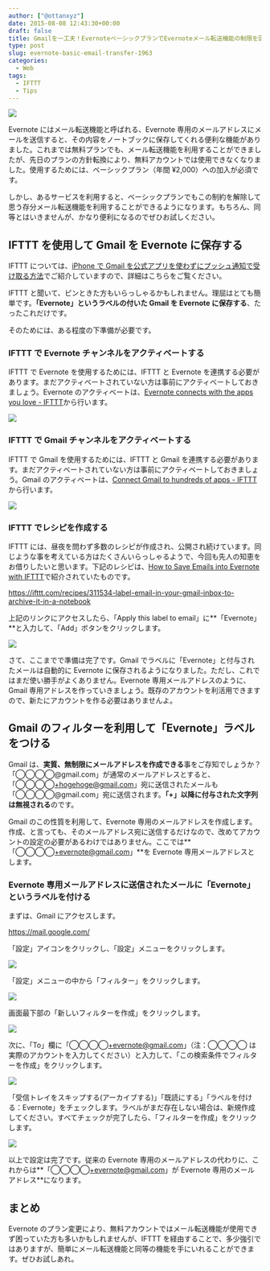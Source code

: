 ```yaml
---
author: ["@ottanxyz"]
date: 2015-08-08 12:43:30+00:00
draft: false
title: Gmailを一工夫！EvernoteベーシックプランでEvernoteメール転送機能の制限を回避する方法
type: post
slug: evernote-basic-email-transfer-1963
categories:
  - Web
tags:
  - IFTTT
  - Tips
---
```


![](/uploads/2015/08/150808-55c5f9900a98e.png)

Evernote にはメール転送機能と呼ばれる、Evernote 専用のメールアドレスにメールを送信すると、その内容をノートブックに保存してくれる便利な機能がありました。これまでは無料プランでも、メール転送機能を利用することができましたが、先日のプランの方針転換により、無料アカウントでは使用できなくなりました。使用するためには、ベーシックプラン（年間 ¥2,000）への加入が必須です。

しかし、あるサービスを利用すると、ベーシックプランでもこの制約を解除して思う存分メール転送機能を利用することができるようになります。もちろん、同等とはいきませんが、かなり便利になるのでぜひお試しください。

## IFTTT を使用して Gmail を Evernote に保存する

IFTTT については、[iPhone で Gmail を公式アプリを使わずにプッシュ通知で受け取る方法](/posts/2014/09/iphone-gmail-push-490/)でご紹介していますので、詳細はこちらをご覧ください。

IFTTT と聞いて、ピンときた方もいらっしゃるかもしれません。理屈はとても簡単です。**「Evernote」というラベルの付いた Gmail を Evernote に保存する**、たったこれだけです。

そのためには、ある程度の下準備が必要です。

### IFTTT で Evernote チャンネルをアクティベートする

IFTTT で Evernote を使用するためには、IFTTT と Evernote を連携する必要があります。まだアクティベートされていない方は事前にアクティベートしておきましょう。Evernote のアクティベートは、[Evernote connects with the apps you love - IFTTT](https://ifttt.com/evernote)から行います。

![](/uploads/2015/08/150808-55c5f976af8e6.png)

### IFTTT で Gmail チャンネルをアクティベートする

IFTTT で Gmail を使用するためには、IFTTT と Gmail を連携する必要があります。まだアクティベートされていない方は事前にアクティベートしておきましょう。Gmail のアクティベートは、[Connect Gmail to hundreds of apps - IFTTT](https://ifttt.com/gmail)から行います。

![](/uploads/2015/08/150808-55c5f97e10282.png)

### IFTTT でレシピを作成する

IFTTT には、昼夜を問わず多数のレシピが作成され、公開され続けています。同じような事を考えている方はたくさんいらっしゃるようで、今回も先人の知恵をお借りしたいと思います。下記のレシピは、[How to Save Emails into Evernote with IFTTT](http://www.labnol.org/internet/evernote-email-notes/28961/)で紹介されていたものです。

https://ifttt.com/recipes/311534-label-email-in-your-gmail-inbox-to-archive-it-in-a-notebook

上記のリンクにアクセスしたら、「Apply this label to email」に**「Evernote」**と入力して、「Add」ボタンをクリックします。

![](/uploads/2015/08/150808-55c5f98087cb1.png)

さて、ここまでで準備は完了です。Gmail でラベルに「Evernote」と付与されたメールは自動的に Evernote に保存されるようになりました。ただし、これではまだ使い勝手がよくありません。Evernote 専用メールアドレスのように、Gmail 専用アドレスを作っていきましょう。既存のアカウントを利活用できますので、新たにアカウントを作る必要はありませんよ。

## Gmail のフィルターを利用して「Evernote」ラベルをつける

Gmail は、**実質、無制限にメールアドレスを作成できる**事をご存知でしょうか？「◯◯◯◯@gmail.com」が通常のメールアドレスとすると、「◯◯◯◯+hogehoge@gmail.com」宛に送信されたメールも「◯◯◯◯@gmail.com」宛に送信されます。**「+」以降に付与された文字列は無視される**のです。

Gmail のこの性質を利用して、Evernote 専用のメールアドレスを作成します。作成、と言っても、そのメールアドレス宛に送信するだけなので、改めてアカウントの設定の必要があるわけではありません。ここでは**「◯◯◯◯+evernote@gmail.com」**を Evernote 専用メールアドレスとします。

### Evernote 専用メールアドレスに送信されたメールに「Evernote」というラベルを付ける

まずは、Gmail にアクセスします。

https://mail.google.com/

「設定」アイコンをクリックし、「設定」メニューをクリックします。

![](/uploads/2015/08/150808-55c5f9845e8ba.png)

「設定」メニューの中から「フィルター」をクリックします。

![](/uploads/2015/08/150808-55c5f985ade52.png)

画面最下部の「新しいフィルターを作成」をクリックします。

![](/uploads/2015/08/150808-55c5f98894837.png)

次に、「To」欄に「◯◯◯◯+evernote@gmail.com」（注：◯◯◯◯ は実際のアカウントを入力してください）と入力して、「この検索条件でフィルターを作成」をクリックします。

![](/uploads/2015/08/150808-55c5f98a2eb63.png)

「受信トレイをスキップする(アーカイブする)」「既読にする」「ラベルを付ける：Evernote」をチェックします。ラベルがまだ存在しない場合は、新規作成してください。すべてチェックが完了したら、「フィルターを作成」をクリックします。

![](/uploads/2015/08/150808-55c5f98c888f7.png)

以上で設定は完了です。従来の Evernote 専用のメールアドレスの代わりに、これからは**「◯◯◯◯+evernote@gmail.com」が Evernote 専用のメールアドレス**になります。

## まとめ

Evernote のプラン変更により、無料アカウントではメール転送機能が使用できず困っていた方も多いかもしれませんが、IFTTT を経由することで、多少強引ではありますが、簡単にメール転送機能と同等の機能を手にいれることができます。ぜひお試しあれ。
